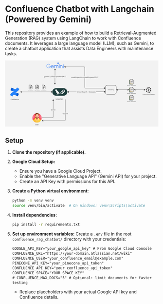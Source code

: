 # Confluence Chatbot with Langchain (Powered by Gemini)

This repository provides an example of how to build a Retrieval-Augmented Generation (RAG) system using LangChain to work with Confluence documents. It leverages a large language model (LLM), such as Gemini, to create a chatbot application that assists Data Engineers with maintenance tasks.

![Chatbot Architecture](./img/langchain_confluence.jpg?raw=true "Chatbot Architecture")

## Setup

1.  **Clone the repository (if applicable).**

2.  **Google Cloud Setup:**
    *   Ensure you have a Google Cloud Project.
    *   Enable the "Generative Language API" (Gemini API) for your project.
    *   Create an API Key with permissions for this API.

3.  **Create a Python virtual environment:**
    ```bash
    python -m venv venv
    source venv/bin/activate  # On Windows: venv\Scripts\activate
    ```

4.  **Install dependencies:**
    ```bash
    pip install -r requirements.txt
    ```

5.  **Set up environment variables:**
    Create a `.env` file in the root `confluence_rag_chatbot/` directory with your credentials:
    ```env
    GOOGLE_API_KEY="your_google_api_key" # From Google Cloud Console
    CONFLUENCE_URL="https://your-domain.atlassian.net/wiki"
    CONFLUENCE_USER="your_confluence_email@example.com"
    PINECONE_API_KEY="your_pinecone_api_token"
    CONFLUENCE_API_KEY="your_confluence_api_token"
    CONFLUENCE_SPACE="YOUR_SPACE_KEY"
    # CONFLUENCE_MAX_DOCS="5" # Optional: limit documents for faster testing
    ```
    *   Replace placeholders with your actual Google API key and Confluence details.